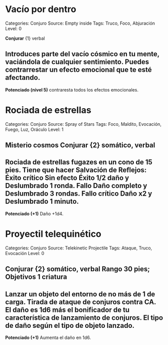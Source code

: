 # Vacío por dentro

Categories: Conjuro
Source: Empty inside
Tags: Truco, Foco, Abjuración
Level: 0

__Conjurar__ {1} verbal

Introduces parte del vacío cósmico en tu mente, vaciándola de cualquier sentimiento. Puedes contrarrestar un efecto emocional que te esté afectando.
---
__Potenciado (nivel 5)__ contraresta todos los efectos emocionales.


# Rociada de estrellas

Categories: Conjuro
Source: Spray of Stars
Tags: Foco, Maldito, Evocación, Fuego, Luz, Oráculo
Level: 1

__Misterio__ cosmos
__Conjurar__ {2} somático, verbal
---
Rociada de estrellas fugazes en un cono de 15 pies. Tiene que hacer Salvación de Reflejos:
__Éxito crítico__ Sin efecto
__Éxito__ 1/2 daño y **Deslumbrado** 1 ronda.
__Fallo__ Daño completo y **Deslumbrado** 3 rondas.
__Fallo crítico__  Daño x2 y **Deslumbrado** 1 minuto.
---
__Potenciado (+1)__ Daño +1d4.

# Proyectil telequinético

Categories: Conjuro
Source: Telekinetic Projectile
Tags: Ataque, Truco, Evocación
Level: 0

__Conjurar__ {2} somático, verbal
__Rango__ 30 pies; __Objetivos__ 1 criatura
---
Lanzar un objeto del entorno de no más de 1 de carga. Tirada de ataque de conjuros contra CA. El daño es 1d6 más el bonificador de tu característica de lanzamiento de conjuros. El tipo de daño según el tipo de objeto lanzado.
---
__Potenciado (+1)__ Aumenta el daño en 1d6.

